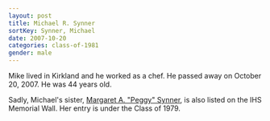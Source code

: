 ```yaml
---
layout: post
title: Michael R. Synner
sortKey: Synner, Michael
date: 2007-10-20
categories: class-of-1981
gender: male
---
```

Mike lived in Kirkland and he worked as a chef. He passed away on October 20, 2007. He was 44 years old.

Sadly, Michael's sister, [Margaret A. "Peggy" Synner](https://ihsmemorial.org/class-of-1979/margaret-a-synner/), is also listed on the IHS Memorial Wall. Her entry is under the Class of 1979.